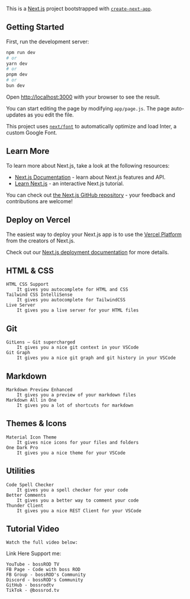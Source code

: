 This is a [Next.js](https://nextjs.org/) project bootstrapped with [`create-next-app`](https://github.com/vercel/next.js/tree/canary/packages/create-next-app).

## Getting Started

First, run the development server:

```bash
npm run dev
# or
yarn dev
# or
pnpm dev
# or
bun dev
```

Open [http://localhost:3000](http://localhost:3000) with your browser to see the result.

You can start editing the page by modifying `app/page.js`. The page auto-updates as you edit the file.

This project uses [`next/font`](https://nextjs.org/docs/basic-features/font-optimization) to automatically optimize and load Inter, a custom Google Font.

## Learn More

To learn more about Next.js, take a look at the following resources:

- [Next.js Documentation](https://nextjs.org/docs) - learn about Next.js features and API.
- [Learn Next.js](https://nextjs.org/learn) - an interactive Next.js tutorial.

You can check out [the Next.js GitHub repository](https://github.com/vercel/next.js/) - your feedback and contributions are welcome!

## Deploy on Vercel

The easiest way to deploy your Next.js app is to use the [Vercel Platform](https://vercel.com/new?utm_medium=default-template&filter=next.js&utm_source=create-next-app&utm_campaign=create-next-app-readme) from the creators of Next.js.

Check out our [Next.js deployment documentation](https://nextjs.org/docs/deployment) for more details.

## HTML & CSS

    HTML CSS Support
        It gives you autocomplete for HTML and CSS
    Tailwind CSS IntelliSense
        It gives you autocomplete for TailwindCSS
    Live Server
        It gives you a live server for your HTML files

## Git

    GitLens — Git supercharged
        It gives you a nice git context in your VSCode
    Git Graph
        It gives you a nice git graph and git history in your VSCode

## Markdown

    Markdown Preview Enhanced
        It gives you a preview of your markdown files
    Markdown All in One
        It gives you a lot of shortcuts for markdown

## Themes & Icons

    Material Icon Theme
        It gives nice icons for your files and folders
    One Dark Pro
        It gives you a nice theme for your VSCode

## Utilities

    Code Spell Checker
        It gives you a spell checker for your code
    Better Comments
        It gives you a better way to comment your code
    Thunder Client
        It gives you a nice REST Client for your VSCode

## Tutorial Video

    Watch the full video below:

Link Here
Support me:

    YouTube - bossROD TV
    FB Page - Code with boss ROD
    FB Group - bossROD's Community
    Discord - bossROD's Community
    GitHub - bossrodtv
    TikTok - @bossrod.tv
